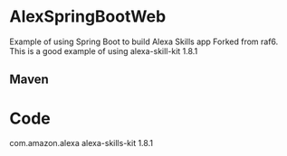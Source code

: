 # AlexSpringBootWeb
Example of using Spring Boot to build Alexa Skills app
Forked from raf6.
This is a good example of using alexa-skill-kit 1.8.1
## Maven
# Code
<dependency>
			<groupId>com.amazon.alexa</groupId>
			<artifactId>alexa-skills-kit</artifactId>
			<version>1.8.1</version>
</dependency>
